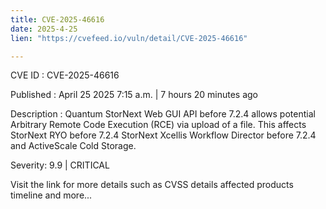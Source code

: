 ```yaml
---
title: CVE-2025-46616
date: 2025-4-25
lien: "https://cvefeed.io/vuln/detail/CVE-2025-46616"

---
```


CVE ID : CVE-2025-46616

Published :  April 25
2025
7:15 a.m. | 7 hours
20 minutes ago

Description : Quantum StorNext Web GUI API before 7.2.4 allows potential Arbitrary Remote Code Execution (RCE) via upload of a file. This affects StorNext RYO before 7.2.4
StorNext Xcellis Workflow Director before 7.2.4
and ActiveScale Cold Storage.

Severity: 9.9 | CRITICAL

Visit the link for more details
such as CVSS details
affected products
timeline
and more...
